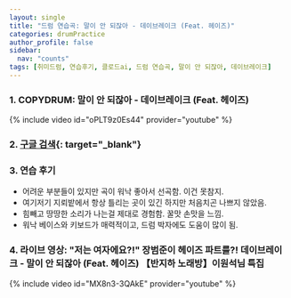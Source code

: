 ```yaml
---
layout: single
title: "드럼 연습곡: 말이 안 되잖아 - 데이브레이크 (Feat. 헤이즈)"
categories: drumPractice
author_profile: false
sidebar:
  nav: "counts"
tags: [취미드럼, 연습후기, 클로드ai, 드럼 연습곡, 말이 안 되잖아, 데이브레이크]
---
```


### 1. COPYDRUM: 말이 안 되잖아 - 데이브레이크 (Feat. 헤이즈)

{% include video id="oPLT9z0Es44" provider="youtube" %}


### 2. [구글 검색](https://www.google.co.kr/search?q=%EB%8D%B0%EC%9D%B4%EB%B8%8C%EB%A0%88%EC%9D%B4%ED%81%AC+%EB%A7%90%EC%9D%B4+%EC%95%88+%EB%90%98%EC%9E%96%EC%95%84&sca_esv=b1a59931a3409e23&sxsrf=AHTn8zq6wP0mSFFhR2HuJO2XOorNsqQsNQ%3A1740575649248&source=hp&ei=oRO_Z8n1C6fe2roPxuTFuA0&iflsig=ACkRmUkAAAAAZ78hsXGAgHug9t_M_RRP2GAOMu8fZeuU&oq=%EB%A7%90%EC%9D%B4+%EC%95%88+%EB%90%98%EC%9E%96%EC%95%84&gs_lp=Egdnd3Mtd2l6IhTrp5DsnbQg7JWIIOuQmOyeluyVhCoCCAIyBBAAGB4yBBAAGB4yBhAAGAUYHkj2SVAAWJ4ocAd4AJABAZgB4wGgAakeqgEGMC4yNC4xuAEByAEA-AEBmAIUoALyD6gCCsICBBAjGCfCAgoQIxiABBgnGIoFwgIEEAAYA8ICCxAAGIAEGLEDGIMBwgIREC4YgAQYsQMY0QMYgwEYxwHCAgUQLhiABMICCBAAGIAEGLEDwgIFEAAYgATCAg4QLhiABBixAxiDARjUAsICBxAuGIAEGArCAgcQABiABBgKwgILEC4YgAQYsQMY1ALCAggQLhiABBixA8ICBxAjGCcY6gLCAgYQABgNGB7CAgYQABgKGB7CAggQABgFGA0YHpgDAvEFx0eVq9fOxNiSBwQ3LjEzoAfprQE&sclient=gws-wiz){: target="_blank"}

### 3. 연습 후기

- 어려운 부분들이 있지만 곡이 워낙 좋아서 선곡함. 이건 못참지.
- 여기저기 지뢰밭에서 항상 틀리는 곳이 있긴 하지만 처음치곤 나쁘지 않았음.
- 힘빼고 땅땅한 소리가 나는걸 제대로 경험함. 꿀맛 손맛을 느낌.
- 워낙 베이스와 키보드가 매력적이고, 드럼 박자에도 도움이 많이 됨.

### 4. 라이브 영상: "저는 여자에요?!" 장범준이 헤이즈 파트를?! 데이브레이크 - 말이 안 되잖아 (Feat. 헤이즈) 【반지하 노래방】이원석님 특집

{% include video id="MX8n3-3QAkE" provider="youtube" %}
